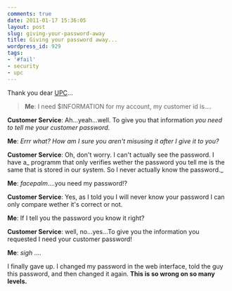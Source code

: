 ```yaml
---
comments: true
date: 2011-01-17 15:36:05
layout: post
slug: giving-your-password-away
title: Giving your password away...
wordpress_id: 929
tags:
- '#fail'
- security
- upc
---
```


Thank you dear [UPC](http://www.upc.at)...


> **Me**: I need $INFORMATION for my account, my customer id is....

**Customer Service**: Ah...yeah...well. To give you that information _you need to tell me your customer password_.

**Me**: _Errr what? How am I sure you aren't misusing it after I give it to you?_

**Customer Service**: Oh, don't worry. I can't actually see the password. I have a_ programm that only verifies wether the password you tell me is the same that is stored in our system. So I never actually know the password._

**Me**: *facepalm*....you need my password!?

**Customer Service**: Yes, as I told you I will never know your password I can only compare wether it's correct or not.

**Me**: If I tell you the password you know it right?

**Customer Service**: well, no...yes...To give you the information you requested I need your customer password!

**Me**: *sigh* ....


I finally gave up. I changed my password in the web interface, told the guy this password, and then changed it again. **This is so wrong on so many levels.**
